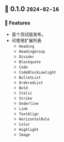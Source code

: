 ## 🌈 0.1.0 `2024-02-16`

### 🚀  Features

- 首个测试版发布。
- 可使用扩展列表
  - `Heading`
  - `HeadingGroup`
  - `Divider`
  - `Blockquote`
  - `Code`
  - `CodeBlockLowlight`
  - `BulletList`
  - `OrderedList`
  - `Bold`
  - `Italic`
  - `Strike`
  - `Underline`
  - `Link`
  - `TextAlign`
  - `HorizontalRule`
  - `Color`
  - `Highlight`
  - `Image`